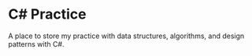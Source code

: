 # C# Practice

A place to store my practice with data structures, algorithms, and design patterns with C#.